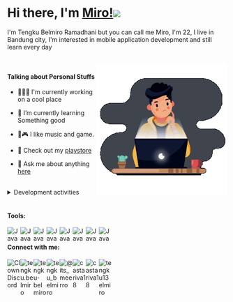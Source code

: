 <h1> Hi there, I'm <a href="https://castariva18.github.io/">Miro!</a><img src="https://github.com/TheDudeThatCode/TheDudeThatCode/blob/master/Assets/Hi.gif" width="29px"></h1>

<p> I'm Tengku Belmiro Ramadhani but you can call me Miro, I'm 22, I live in Bandung city, I'm interested in mobile application development and still learn every day</p>
<br>
 <img align="right" alt="GIF" src="https://github.com/castariva18/castariva18/blob/master/animation.gif?raw=true" width="300" height="300" />
 
<h4>Talking about Personal Stuffs</h4>

- 👨🏽‍💻 I'm currently working on a cool place

- 🌱 I’m currently learning Something good

- 🎹🎮  I like music and game.

- 📱 Check out my [playstore](https://tinyurl.com/suncodeid)

- 💬 Ask me about anything [here](https://github.com/castariva18/castariva18/issues)

<br />
<details>
<summary>Development activities</summary>


<!--START_SECTION:waka-->
```text
Java         32 hrs 41 mins  ██████████████░░░░░░░░░░░   55.37 % 
TypeScript   9 hrs 9 mins    ████░░░░░░░░░░░░░░░░░░░░░   15.50 % 
Kotlin       7 hrs 44 mins   ███▒░░░░░░░░░░░░░░░░░░░░░   13.12 % 
HTML         4 hrs 40 mins   ██░░░░░░░░░░░░░░░░░░░░░░░   07.91 % 
PHP          2 hrs 40 mins   █░░░░░░░░░░░░░░░░░░░░░░░░   04.54 % 
```
<!--END_SECTION:waka-->
</details>
<br/>
<h4>Tools:</h4>
  <img align="left" alt="Java" width="30px" src="https://cdn.iconscout.com/icon/free/png-512/flutter-2038877-1720090.png" />
  <img align="left" alt="Java" width="30px" src="https://cdn4.iconfinder.com/data/icons/logos-3/181/MySQL-128.png" />
  <img align="left" alt="Java" width="30px" src="https://cdn4.iconfinder.com/data/icons/google-i-o-2016/512/google_firebase-2-512.png" />
  <img align="left" alt="Java" width="30px" src="https://2.bp.blogspot.com/-tzm1twY_ENM/XlCRuI0ZkRI/AAAAAAAAOso/BmNOUANXWxwc5vwslNw3WpjrDlgs9PuwQCLcBGAsYHQ/s1600/pasted%2Bimage%2B0.png" />
  <img align="left" alt="Java" width="30px" src="https://upload.wikimedia.org/wikipedia/commons/thumb/9/9a/Visual_Studio_Code_1.35_icon.svg/1024px-Visual_Studio_Code_1.35_icon.svg.png" />
  <img align="left" alt="Java" width="30px" src="https://cdn3.iconfinder.com/data/icons/logos-brands-3/24/logo_brand_brands_logos_adobe_illustrator-512.png" />
  <img align="left" alt="Java" width="30px" src="https://cdn0.iconfinder.com/data/icons/logos-and-brands-adobe/512/3_Xd_Adobe_logo_logos-512.png" />
  <img align="left" alt="Java" width="30px" src="https://miro.medium.com/max/670/0*UTBrDcrJ6SbePBzR" />
<br/>
<h4>Connect with me:</h4>
<a href="https://discord.gg/bhPzjwR">
  <img align="left" alt="Clown Discord" width="30px" src="https://cdn4.iconfinder.com/data/icons/logos-and-brands/512/91_Discord_logo_logos-512.png" />
</a>
<a href="https://www.facebook.com/tengku.belmiro">
  <img align="left" alt="tengku.belmiro" width="30px" src="https://cdn1.iconfinder.com/data/icons/social-media-2285/512/Colored_Facebook3_svg-512.png" />
</a>
<a href="https://www.linkedin.com/in/tengku-belmiro-860a831a0/">
  <img align="left" alt="tengku-belmiro" width="30px" src="https://cdn1.iconfinder.com/data/icons/logotypes/32/square-linkedin-512.png" />
</a>
<a href="https://twitter.com/tengku_belmiro">
  <img align="left" alt="tengku_belmiro" width="30px" src="https://cdn2.iconfinder.com/data/icons/social-media-2285/512/1_Twitter3_colored_svg-512.png" />
</a>
<a href="https://www.instagram.com/its_meerro/">
  <img align="left" alt="@its_meerro" width="30px" src="https://cdn2.iconfinder.com/data/icons/social-media-applications/64/social_media_applications_3-instagram-512.png" />
</a>
<a href="https://dribbble.com/castariva18">
  <img align="left" alt="castariva18" width="30px" src="https://cdn4.iconfinder.com/data/icons/social-media-logos-6/512/89-dribbble-512.png" />
</a>
<a href="https://www.reddit.com/user/castariva18">
  <img align="left" alt="castariva18" width="30px" src="https://cdn3.iconfinder.com/data/icons/2018-social-media-logotypes/1000/2018_social_media_popular_app_logo_reddit-512.png" />
</a>
<a href="mailto:tengku13elmiro@gmail.com">
  <img align="left" alt="tengku13elmiro" width="30px" src="https://cdn2.iconfinder.com/data/icons/social-icons-color/512/gmail-256.png" />
</a>
<!--<a href="https://open.spotify.com/user/tqmm5hzox0ia9ss36x0l24tgs">
  <img align="left" alt="Miro" width="30px" src="https://cdn2.iconfinder.com/data/icons/social-icons-33/128/Spotify-512.png" />
</a>
<a href="https://medium.com/@tengku13elmiro">
  <img align="left" alt="Miro" width="30px" src="https://cdn3.iconfinder.com/data/icons/social-media-black-white-2/512/BW_Medium_glyph_svg-512.png" />
</a>-->

